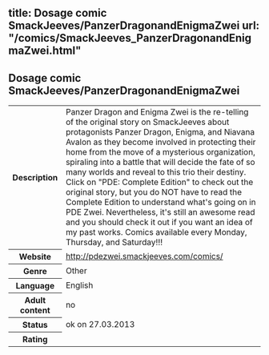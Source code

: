 title: Dosage comic SmackJeeves/PanzerDragonandEnigmaZwei
url: "/comics/SmackJeeves_PanzerDragonandEnigmaZwei.html"
---
Dosage comic SmackJeeves/PanzerDragonandEnigmaZwei
-----------------------------------------

<table class="comicinfo">
<tr>
<th>Description</th><td>Panzer Dragon and Enigma Zwei is the re-telling of the original story on SmackJeeves about protagonists Panzer Dragon, Enigma, and Niavana Avalon as they become involved in protecting their home from the move of a mysterious organization, spiraling into a battle that will decide the fate of so many worlds and reveal to this trio their destiny. Click on &quot;PDE: Complete Edition&quot; to check out the original story, but you do NOT have to read the Complete Edition to understand what's going on in PDE Zwei. Nevertheless, it's still an awesome read and you should check it out if you want an idea of my past works. Comics available every Monday, Thursday, and Saturday!!!</td>
</tr>
<tr>
<th>Website</th><td><a href="http://pdezwei.smackjeeves.com/comics/">http://pdezwei.smackjeeves.com/comics/</a></td>
</tr>
<tr>
<th>Genre</th><td>Other</td>
</tr>
<tr>
<th>Language</th><td>English</td>
</tr>
<tr>
<th>Adult content</th><td>no</td>
</tr>
<tr>
<th>Status</th><td>ok on 27.03.2013</td>
</tr>
<tr>
<th>Rating</th><td><div class="g-plusone" data-size="standard" data-annotation="bubble"
 data-href="http://pdezwei.smackjeeves.com/comics/"></div></td>
</tr>
</table>
<script type="text/javascript">
  (function() {
    var po = document.createElement('script'); po.type = 'text/javascript'; po.async = true;
    po.src = 'https://apis.google.com/js/plusone.js';
    var s = document.getElementsByTagName('script')[0]; s.parentNode.insertBefore(po, s);
  })();
</script>
